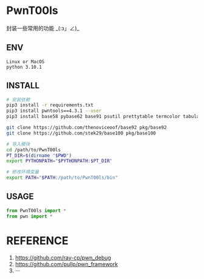 # PwnT00ls

封装一些常用的功能 \_(:з」∠)\_ 

## ENV

```
Linux or MacOS
python 3.10.1
```

## INSTALL
```sh
# 安装依赖 
pip3 install -r requirements.txt
pip3 install pwntools==4.3.1 --user
pip3 install base58 pybase62 base91 psutil prettytable termcolor tabulate pycryptodome

git clone https://github.com/thenoviceoof/base92 pkg/base92
git clone https://github.com/stek29/base100 pkg/base100

# 导入模块
cd /path/to/PwnT00ls
PT_DIR=$(dirname "$PWD")
export PYTHONPATH="$PYTHONPATH:$PT_DIR"

# 修改环境变量
export PATH="$PATH:/path/to/PwnT00ls/bin"
```

## USAGE
```python
from PwnT00ls import *
from pwn import *
```

# REFERENCE

1. https://github.com/ray-cp/pwn_debug
2. https://github.com/pullp/pwn_framework
3. ···
